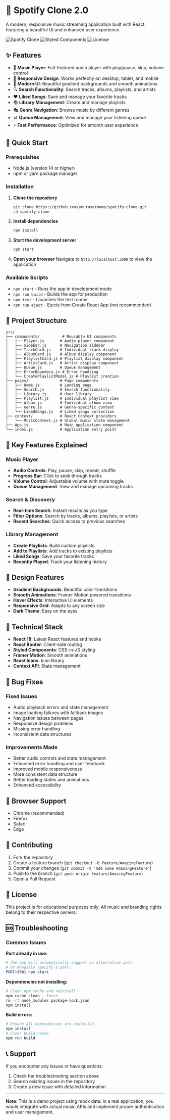 # 🎵 Spotify Clone 2.0

A modern, responsive music streaming application built with React, featuring a beautiful UI and enhanced user experience.

![Spotify Clone](https://img.shields.io/badge/React-18.2.0-blue)
![Styled Components](https://img.shields.io/badge/Styled--Components-5.3.5-pink)
![License](https://img.shields.io/badge/License-MIT-green)

## ✨ Features

- 🎵 **Music Player**: Full-featured audio player with play/pause, skip, volume control
- 📱 **Responsive Design**: Works perfectly on desktop, tablet, and mobile
- 🎨 **Modern UI**: Beautiful gradient backgrounds and smooth animations
- 🔍 **Search Functionality**: Search tracks, albums, playlists, and artists
- ❤️ **Liked Songs**: Save and manage your favorite tracks
- 📚 **Library Management**: Create and manage playlists
- 🎭 **Genre Navigation**: Browse music by different genres
- 📊 **Queue Management**: View and manage your listening queue
- ⚡ **Fast Performance**: Optimized for smooth user experience

## 🚀 Quick Start

### Prerequisites
- Node.js (version 14 or higher)
- npm or yarn package manager

### Installation

1. **Clone the repository**
   ```bash
   git clone https://github.com/yourusername/spotify-clone.git
   cd spotify-clone
   ```

2. **Install dependencies**
   ```bash
   npm install
   ```

3. **Start the development server**
   ```bash
   npm start
   ```

4. **Open your browser**
   Navigate to `http://localhost:3000` to view the application

### Available Scripts

- `npm start` - Runs the app in development mode
- `npm run build` - Builds the app for production
- `npm test` - Launches the test runner
- `npm run eject` - Ejects from Create React App (not recommended)

## 📁 Project Structure

```
src/
├── components/          # Reusable UI components
│   ├── Player.js       # Audio player component
│   ├── Sidebar.js      # Navigation sidebar
│   ├── TrackCard.js    # Individual track display
│   ├── AlbumCard.js    # Album display component
│   ├── PlaylistCard.js # Playlist display component
│   ├── ArtistCard.js   # Artist display component
│   ├── Queue.js        # Queue management
│   ├── ErrorBoundary.js # Error handling
│   └── CreatePlaylistModal.js # Playlist creation
├── pages/              # Page components
│   ├── Home.js         # Landing page
│   ├── Search.js       # Search functionality
│   ├── Library.js      # User library
│   ├── Playlist.js     # Individual playlist view
│   ├── Album.js        # Individual album view
│   ├── Genre.js        # Genre-specific content
│   └── LikedSongs.js   # Liked songs collection
├── context/            # React Context providers
│   └── MusicContext.js # Global music state management
├── App.js              # Main application component
└── index.js            # Application entry point
```

## 🎯 Key Features Explained

### Music Player
- **Audio Controls**: Play, pause, skip, repeat, shuffle
- **Progress Bar**: Click to seek through tracks
- **Volume Control**: Adjustable volume with mute toggle
- **Queue Management**: View and manage upcoming tracks

### Search & Discovery
- **Real-time Search**: Instant results as you type
- **Filter Options**: Search by tracks, albums, playlists, or artists
- **Recent Searches**: Quick access to previous searches

### Library Management
- **Create Playlists**: Build custom playlists
- **Add to Playlists**: Add tracks to existing playlists
- **Liked Songs**: Save your favorite tracks
- **Recently Played**: Track your listening history

## 🎨 Design Features

- **Gradient Backgrounds**: Beautiful color transitions
- **Smooth Animations**: Framer Motion powered transitions
- **Hover Effects**: Interactive UI elements
- **Responsive Grid**: Adapts to any screen size
- **Dark Theme**: Easy on the eyes

## 🔧 Technical Stack

- **React 18**: Latest React features and hooks
- **React Router**: Client-side routing
- **Styled Components**: CSS-in-JS styling
- **Framer Motion**: Smooth animations
- **React Icons**: Icon library
- **Context API**: State management

## 🐛 Bug Fixes

### Fixed Issues
- Audio playback errors and state management
- Image loading failures with fallback images
- Navigation issues between pages
- Responsive design problems
- Missing error handling
- Inconsistent data structures

### Improvements Made
- Better audio controls and state management
- Enhanced error handling and user feedback
- Improved mobile responsiveness
- More consistent data structure
- Better loading states and animations
- Enhanced accessibility

## 📱 Browser Support

- Chrome (recommended)
- Firefox
- Safari
- Edge

## 🤝 Contributing

1. Fork the repository
2. Create a feature branch (`git checkout -b feature/AmazingFeature`)
3. Commit your changes (`git commit -m 'Add some AmazingFeature'`)
4. Push to the branch (`git push origin feature/AmazingFeature`)
5. Open a Pull Request

## 📄 License

This project is for educational purposes only. All music and branding rights belong to their respective owners.

## 🆘 Troubleshooting

### Common Issues

**Port already in use:**
```bash
# The app will automatically suggest an alternative port
# Or manually specify a port:
PORT=3001 npm start
```

**Dependencies not installing:**
```bash
# Clear npm cache and reinstall
npm cache clean --force
rm -rf node_modules package-lock.json
npm install
```

**Build errors:**
```bash
# Ensure all dependencies are installed
npm install
# Clear build cache
npm run build
```

## 📞 Support

If you encounter any issues or have questions:
1. Check the troubleshooting section above
2. Search existing issues in the repository
3. Create a new issue with detailed information

---

**Note**: This is a demo project using mock data. In a real application, you would integrate with actual music APIs and implement proper authentication and user management. 